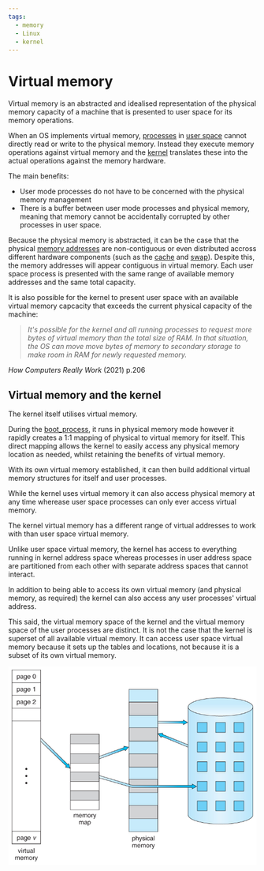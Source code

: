 ```yaml
---
tags:
  - memory
  - Linux
  - kernel
---
```


# Virtual memory

Virtual memory is an abstracted and idealised representation of the physical
memory capacity of a machine that is presented to user space for its memory
operations.

When an OS implements virtual memory, [processes](Processes.md) in
[user space](User_Space.md) cannot directly read or write to the physical
memory. Instead they execute memory operations against virtual memory and the
[kernel](The_kernel.md) translates these into the actual operations against
the memory hardware.

The main benefits:

- User mode processes do not have to be concerned with the physical memory
  management
- There is a buffer between user mode processes and physical memory, meaning
  that memory cannot be accidentally corrupted by other processes in user space.

Because the physical memory is abstracted, it can be the case that the physical
[memory addresses](Memory_addresses.md) are non-contiguous or even distributed
accross different hardware components (such as the
[cache](Register_and_cache_memory.md) and [swap](Swap_space.md)). Despite
this, the memory addresses will appear contiguous in virtual memory. Each user
space process is presented with the same range of available memory addresses and
the same total capacity.

It is also possible for the kernel to present user space with an available
virtual memory capcacity that exceeds the current physical capacity of the
machine:

> _It's possible for the kernel and all running processes to request more
> byte<!--  -->s of virtual memory than the total size of RAM. In that
> situation, the OS can move move bytes of memory to secondary storage to make
> room in RAM for newly requested memory._

_How Computers Really Work_ (2021) p.206

## Virtual memory and the kernel

The kernel itself utilises virtual memory.

During the [boot_process](Boot_process.md), it runs in physical memory mode
however it rapidly creates a 1:1 mapping of physical to virtual memory for
itself. This direct mapping allows the kernel to easily access any physical
memory location as needed, whilst retaining the benefits of virtual memory.

With its own virtual memory established, it can then build additional virtual
memory structures for itself and user processes.

While the kernel uses virtual memory it can also access physical memory at any
time wherease user space processes can only ever access virtual memory.

The kernel virtual memory has a different range of virtual addresses to work
with than user space virtual memory.

Unlike user space virtual memory, the kernel has access to everything running in
kernel address space whereas processes in user address space are partitioned
from each other with separate address spaces that cannot interact.

In addition to being able to access its own virtual memory (and physical memory,
as required) the kernel can also access any user processes' virtual address.

This said, the virtual memory space of the kernel and the virtual memory space
of the user processes are distinct. It is not the case that the kernel is
superset of all available virtual memory. It can access user space virtual
memory because it sets up the tables and locations, not because it is a subset
of its own virtual memory.

![Virtual memory diagram](static/virtual-memory-diagram.jpg)

